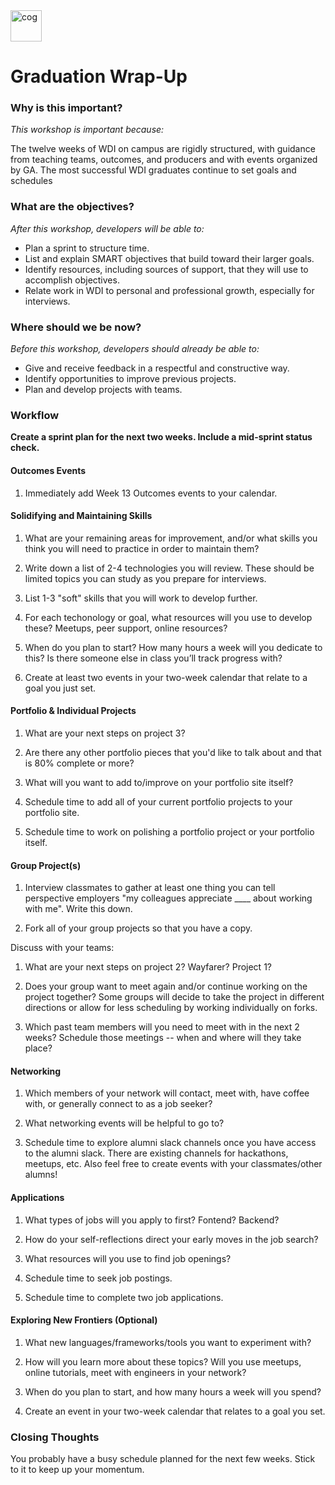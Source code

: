 <!--
Creators: Brianna & Cory
Location: SF
Edited by: Brianna
-->

<img src="https://cloud.githubusercontent.com/assets/6520345/23081189/8962462e-f508-11e6-88f1-4a3fa2ddca99.png" alt="cog" width= "50px"/>

# Graduation Wrap-Up

### Why is this important?
<!-- framing the "why" in big-picture/real world examples -->
*This workshop is important because:*

The twelve weeks of WDI on campus are rigidly structured, with guidance from teaching teams, outcomes, and producers and with events organized by GA. The most successful WDI graduates continue to set goals and schedules

### What are the objectives?
<!-- specific/measurable goal for students to achieve -->
*After this workshop, developers will be able to:*

* Plan a sprint to structure time.
* List and explain SMART objectives that build toward their larger goals.  
* Identify resources, including sources of support, that they will use to accomplish objectives.  
* Relate work in WDI to personal and professional growth, especially for interviews.


### Where should we be now?
<!-- call out the skills that are prerequisites -->
*Before this workshop, developers should already be able to:*

* Give and receive feedback in a respectful and constructive way.  
* Identify opportunities to improve previous projects.  
* Plan and develop projects with teams.  

### Workflow

**Create a sprint plan for the next two weeks. Include a mid-sprint status check.**

#### Outcomes Events

1. Immediately add Week 13 Outcomes events to your calendar.


#### Solidifying and Maintaining Skills

1. What are your remaining areas for improvement, and/or what skills you think you will need to practice in order to maintain them?  

2. Write down a list of 2-4 technologies you will review. These should be limited topics you can study as you prepare for interviews.

3. List 1-3 "soft" skills that you will work to develop further.

4. For each techonology or goal, what resources will you use to develop these? Meetups, peer support, online resources?

5. When do you plan to start? How many hours a week will you dedicate to this? Is there someone else in class you’ll track progress with?

6. Create at least two events in your two-week calendar that relate to a goal you just set.


#### Portfolio & Individual Projects

1. What are your next steps on project 3?   

2. Are there any other portfolio pieces that you'd like to talk about and that is 80% complete or more?  

3. What will you want to add to/improve on your portfolio site itself?  

4. Schedule time to add all of your current portfolio projects to your portfolio site.

5. Schedule time to work on polishing a portfolio project or your portfolio itself.

#### Group Project(s)

1. Interview classmates to gather at least one thing you can tell perspective employers "my colleagues appreciate ____ about working with me".  Write this down.

2. Fork all of your group projects so that you have a copy.

Discuss with your teams:

1. What are your next steps on project 2? Wayfarer? Project 1?  

2. Does your group want to meet again and/or continue working on the project together?  Some groups will decide to take the project in different directions or allow for less scheduling by working individually on forks.

3. Which past team members will you need to meet with in the next 2 weeks?  Schedule those meetings -- when and where will they take place?

#### Networking

1. Which members of your network will contact, meet with, have coffee with, or generally connect to as a job seeker?

2. What networking events will be helpful to go to?

3. Schedule time to explore alumni slack channels once you have access to the alumni slack. There are existing channels for hackathons, meetups, etc.  Also feel free to create events with your classmates/other alumns!

#### Applications

1. What types of jobs will you apply to first? Fontend? Backend?

2. How do your self-reflections direct your early moves in the job search?

3. What resources will you use to find job openings?

4. Schedule time to seek job postings.

5. Schedule time to complete two job applications.



#### Exploring New Frontiers (Optional)

1. What new languages/frameworks/tools you want to experiment with?

2. How will you learn more about these topics?  Will you use meetups, online tutorials, meet with engineers in your network?

3. When do you plan to start, and how many hours a week will you spend?   

4. Create an event in your two-week calendar that relates to a goal you set.


### Closing Thoughts

You probably have a busy schedule planned for the next few weeks.  Stick to it to keep up your momentum.
